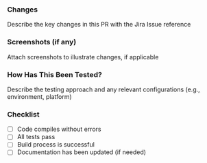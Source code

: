
### Changes

Describe the key changes in this PR with the Jira Issue reference 

### Screenshots (if any)

Attach screenshots to illustrate changes, if applicable

### How Has This Been Tested?

Describe the testing approach and any relevant configurations (e.g., environment, platform)

### Checklist

- [ ] Code compiles without errors
- [ ] All tests pass
- [ ] Build process is successful
- [ ] Documentation has been updated (if needed)